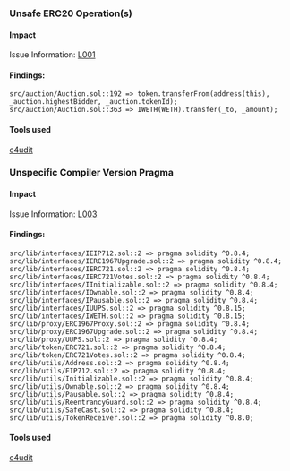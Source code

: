 ### Unsafe ERC20 Operation(s)

#### Impact
Issue Information: [L001](https://github.com/byterocket/c4-common-issues/blob/main/2-Low-Risk.md#l001---unsafe-erc20-operations)

#### Findings:
```
src/auction/Auction.sol::192 => token.transferFrom(address(this), _auction.highestBidder, _auction.tokenId);
src/auction/Auction.sol::363 => IWETH(WETH).transfer(_to, _amount);
```
#### Tools used
[c4udit](https://github.com/byterocket/c4udit)

### Unspecific Compiler Version Pragma

#### Impact
Issue Information: [L003](https://github.com/byterocket/c4-common-issues/blob/main/2-Low-Risk.md#l003---unspecific-compiler-version-pragma)

#### Findings:
```
src/lib/interfaces/IEIP712.sol::2 => pragma solidity ^0.8.4;
src/lib/interfaces/IERC1967Upgrade.sol::2 => pragma solidity ^0.8.4;
src/lib/interfaces/IERC721.sol::2 => pragma solidity ^0.8.4;
src/lib/interfaces/IERC721Votes.sol::2 => pragma solidity ^0.8.4;
src/lib/interfaces/IInitializable.sol::2 => pragma solidity ^0.8.4;
src/lib/interfaces/IOwnable.sol::2 => pragma solidity ^0.8.4;
src/lib/interfaces/IPausable.sol::2 => pragma solidity ^0.8.4;
src/lib/interfaces/IUUPS.sol::2 => pragma solidity ^0.8.15;
src/lib/interfaces/IWETH.sol::2 => pragma solidity ^0.8.15;
src/lib/proxy/ERC1967Proxy.sol::2 => pragma solidity ^0.8.4;
src/lib/proxy/ERC1967Upgrade.sol::2 => pragma solidity ^0.8.4;
src/lib/proxy/UUPS.sol::2 => pragma solidity ^0.8.4;
src/lib/token/ERC721.sol::2 => pragma solidity ^0.8.4;
src/lib/token/ERC721Votes.sol::2 => pragma solidity ^0.8.4;
src/lib/utils/Address.sol::2 => pragma solidity ^0.8.4;
src/lib/utils/EIP712.sol::2 => pragma solidity ^0.8.4;
src/lib/utils/Initializable.sol::2 => pragma solidity ^0.8.4;
src/lib/utils/Ownable.sol::2 => pragma solidity ^0.8.4;
src/lib/utils/Pausable.sol::2 => pragma solidity ^0.8.4;
src/lib/utils/ReentrancyGuard.sol::2 => pragma solidity ^0.8.4;
src/lib/utils/SafeCast.sol::2 => pragma solidity ^0.8.4;
src/lib/utils/TokenReceiver.sol::2 => pragma solidity ^0.8.0;
```
#### Tools used
[c4udit](https://github.com/byterocket/c4udit)

